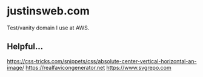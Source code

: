 # justinsweb.com

Test/vanity domain I use at AWS.

## Helpful...

https://css-tricks.com/snippets/css/absolute-center-vertical-horizontal-an-image/
https://realfavicongenerator.net
https://www.svgrepo.com
